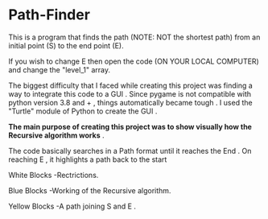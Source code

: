 # Path-Finder
This is a program that finds the path (NOTE: NOT the shortest path) from an initial point (S) to the end point (E).

If you wish to change E then open the code (ON YOUR LOCAL COMPUTER) and change the "level_1" array.

The biggest difficulty that I faced while creating this project was finding a way to integrate this code to a GUI . Since pygame is not compatible with python version 3.8 and + , things automatically became tough . I used the "Turtle" module of Python to create the GUI . 

**The main purpose of creating this project was to show visually how the Recursive algorithm works** . 

The code basically searches in a Path format until it reaches the End . On reaching E , it highlights a path back to the start

White Blocks  -Rectrictions.

Blue Blocks   -Working of the Recursive algorithm.

Yellow Blocks -A path joining S and E .

